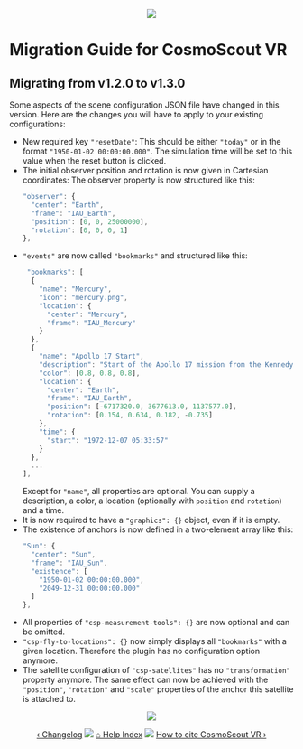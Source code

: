 <p align="center"> 
  <img src ="img/banner-mro.jpg" />
</p>

# Migration Guide for CosmoScout VR

## Migrating from v1.2.0 to v1.3.0

Some aspects of the scene configuration JSON file have changed in this version. Here are the changes you will have to apply to your existing configurations:

* New required key `"resetDate"`: This should be either `"today"` or in the format `"1950-01-02 00:00:00.000"`. The simulation time will be set to this value when the reset button is clicked.
* The initial observer position and rotation is now given in Cartesian coordinates: The observer property is now structured like this:
  ```javascript
  "observer": {
    "center": "Earth",
    "frame": "IAU_Earth",
    "position": [0, 0, 25000000],
    "rotation": [0, 0, 0, 1]
  },
  ```
* `"events"` are now called `"bookmarks"` and structured like this:
  ```javascript
   "bookmarks": [
    {
      "name": "Mercury",
      "icon": "mercury.png",
      "location": {
        "center": "Mercury",
        "frame": "IAU_Mercury"
      }
    },
    {
      "name": "Apollo 17 Start",
      "description": "Start of the Apollo 17 mission from the Kennedy Space Center.",
      "color": [0.8, 0.8, 0.8],
      "location": {
        "center": "Earth",
        "frame": "IAU_Earth",
        "position": [-6717320.0, 3677613.0, 1137577.0],
        "rotation": [0.154, 0.634, 0.182, -0.735]
      },
      "time": {
        "start": "1972-12-07 05:33:57"
      }
    },
    ...
  ],
  ```
  Except for `"name"`, all properties are optional. You can supply a description, a color, a location (optionally with `position` and `rotation`) and a time.
* It is now required to have a `"graphics": {}` object, even if it is empty.
* The existence of anchors is now defined in a two-element array like this:
  ```javascript
  "Sun": {
    "center": "Sun",
    "frame": "IAU_Sun",
    "existence": [
      "1950-01-02 00:00:00.000",
      "2049-12-31 00:00:00.000"
    ]
  },
  ```
* All properties of `"csp-measurement-tools": {}` are now optional and can be omitted.
* `"csp-fly-to-locations": {}` now simply displays all `"bookmarks"` with a given location. Therefore the plugin has no configuration option anymore.
* The satellite configuration of `"csp-satellites"` has no `"transformation"` property anymore. The same effect can now be achieved with the `"position"`, `"rotation"` and `"scale"` properties of the anchor this satellite is attached to.

<p align="center"><img src ="img/hr.svg"/></p>
<p align="center">
  <a href="changelog.md">&lsaquo; Changelog</a>
  <img src ="img/nav-vspace.svg"/>
  <a href="README.md">&#8962; Help Index</a>
  <img src ="img/nav-vspace.svg"/>
  <a href="citation.md">How to cite CosmoScout VR &rsaquo;</a>
</p>
